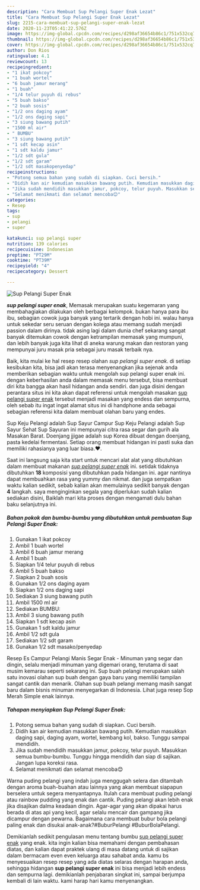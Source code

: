 ```yaml
---
description: "Cara Membuat Sup Pelangi Super Enak Lezat"
title: "Cara Membuat Sup Pelangi Super Enak Lezat"
slug: 2215-cara-membuat-sup-pelangi-super-enak-lezat
date: 2020-11-23T05:41:22.576Z
image: https://img-global.cpcdn.com/recipes/d298af36654b86c1/751x532cq70/sup-pelangi-super-enak-foto-resep-utama.jpg
thumbnail: https://img-global.cpcdn.com/recipes/d298af36654b86c1/751x532cq70/sup-pelangi-super-enak-foto-resep-utama.jpg
cover: https://img-global.cpcdn.com/recipes/d298af36654b86c1/751x532cq70/sup-pelangi-super-enak-foto-resep-utama.jpg
author: Don Rios
ratingvalue: 4.1
reviewcount: 13
recipeingredient:
- "1 ikat pokcoy"
- "1 buah wortel"
- "6 buah jamur merang"
- "1 buah"
- "1/4 telur puyuh di rebus"
- "5 buah bakso"
- "2 buah sosis"
- "1/2 ons daging ayam"
- "1/2 ons daging sapi"
- "3 siung bawang putih"
- "1500 ml air"
- " BUMBU"
- "3 siung bawang putih"
- "1 sdt kecap asin"
- "1 sdt kaldu jamur"
- "1/2 sdt gula"
- "1/2 sdt garam"
- "1/2 sdt masakopenyedap"
recipeinstructions:
- "Potong semua bahan yang sudah di siapkan. Cuci bersih."
- "Didih kan air kemudian masukkan bawang putih. Kemudian masukkan daging sapi, daging ayam, wortel, kembang kol, bakso. Tunggu sampai mendidih."
- "Jika sudah mendidih masukkan jamur, pokcoy, telur puyuh. Masukkan semua bumbu-bumbu. Tunggu hingga mendidih dan siap di sajikan. Jangan lupa koreksi rasa."
- "Selamat menikmati dan selamat mencoba😊"
categories:
- Resep
tags:
- sup
- pelangi
- super

katakunci: sup pelangi super 
nutrition: 139 calories
recipecuisine: Indonesian
preptime: "PT29M"
cooktime: "PT39M"
recipeyield: "4"
recipecategory: Dessert

---
```



![Sup Pelangi Super Enak](https://img-global.cpcdn.com/recipes/d298af36654b86c1/751x532cq70/sup-pelangi-super-enak-foto-resep-utama.jpg)

<b><i>sup pelangi super enak</i></b>, Memasak merupakan suatu kegemaran yang membahagiakan dilakukan oleh berbagai kelompok. bukan hanya para ibu ibu, sebagian cowok juga banyak yang tertarik dengan hobi ini. walau hanya untuk sekedar seru seruan dengan kolega atau memang sudah menjadi passion dalam dirinya. tidak asing lagi dalam dunia chef sekarang sangat banyak ditemukan cowok dengan ketrampilan memasak yang mumpuni, dan lebih banyak juga kita lihat di aneka warung makan dan restoran yang mempunyai juru masak pria sebagai juru masak terbaik nya.

Baik, kita mulai ke hal resep resep olahan <i>sup pelangi super enak</i>. di setiap kesibukan kita, bisa jadi akan terasa menyenangkan jika sejenak anda memberikan sebagian waktu untuk mengolah sup pelangi super enak ini. dengan keberhasilan anda dalam memasak menu tersebut, bisa membuat diri kita bangga akan hasil hidangan anda sendiri. dan juga disini dengan perantara situs ini kita akan dapat referensi untuk mengolah masakan <u>sup pelangi super enak</u> tersebut menjadi masakan yang endess dan sempurna, oleh sebab itu ingat ingat alamat situs ini di handphone anda sebagai sebagian referensi kita dalam membuat olahan baru yang endes.

Sup Keju Pelangi adalah Sup Sayur Campur Sup Keju Pelangi adalah Sup Sayur Sehat Sup Sayuran ini mempunyai citra rasa segar dan gurih ala Masakan Barat. Doenjang jjigae adalah sup Korea dibuat dengan doenjang, pasta kedelai fermentasi. Setiap orang membuat hidangan ini pasti suka dan memiliki rahasianya yang luar biasa.❤.


Saat ini langsung saja kita start untuk mencari alat alat yang dibutuhkan dalam membuat makanan <u><i>sup pelangi super enak</i></u> ini. setidak tidaknya dibutuhkan <b>18</b> komposisi yang dibutuhkan pada hidangan ini. agar nantinya dapat membuahkan rasa yang yummy dan nikmat. dan juga sempatkan waktu kalian sedikit, sebab kalian akan memulainya sedikit banyak dengan <b>4</b> langkah. saya menginginkan segala yang diperlukan sudah kalian sediakan disini, Baiklah mari kita proses dengan mengamati dulu bahan baku selanjutnya ini.

<!--inarticleads1-->

##### Bahan pokok dan bumbu-bumbu yang dibutuhkan untuk pembuatan Sup Pelangi Super Enak:

1. Gunakan 1 ikat pokcoy
1. Ambil 1 buah wortel
1. Ambil 6 buah jamur merang
1. Ambil 1 buah
1. Siapkan 1/4 telur puyuh di rebus
1. Ambil 5 buah bakso
1. Siapkan 2 buah sosis
1. Gunakan 1/2 ons daging ayam
1. Siapkan 1/2 ons daging sapi
1. Sediakan 3 siung bawang putih
1. Ambil 1500 ml air
1. Sediakan  BUMBU:
1. Ambil 3 siung bawang putih
1. Siapkan 1 sdt kecap asin
1. Gunakan 1 sdt kaldu jamur
1. Ambil 1/2 sdt gula
1. Sediakan 1/2 sdt garam
1. Gunakan 1/2 sdt masako/penyedap


Resep Es Campur Pelangi Manis Segar Enak - Minuman yang segar dan dingin, selalu menjadi minuman yang digemari orang, terutama di saat musim kemarau seperti sekarang ini. Sup buah pelangi merupakan salah satu inovasi olahan sup buah dengan gaya baru yang memiliki tampilan sangat cantik dan menarik. Olahan sup buah pelangi memang masih sangat baru dalam bisnis minuman menyegarkan di Indonesia. Lihat juga resep Sop Merah Simple enak lainnya. 

<!--inarticleads2-->

##### Tahapan menyiapkan Sup Pelangi Super Enak:

1. Potong semua bahan yang sudah di siapkan. Cuci bersih.
1. Didih kan air kemudian masukkan bawang putih. Kemudian masukkan daging sapi, daging ayam, wortel, kembang kol, bakso. Tunggu sampai mendidih.
1. Jika sudah mendidih masukkan jamur, pokcoy, telur puyuh. Masukkan semua bumbu-bumbu. Tunggu hingga mendidih dan siap di sajikan. Jangan lupa koreksi rasa.
1. Selamat menikmati dan selamat mencoba😊


Warna puding pelangi yang indah juga menggugah selera dan ditambah dengan aroma buah-buahan atau lainnya yang akan membuat siapapun berselera untuk segera menyantapnya. Itulah cara membuat puding pelangi atau rainbow pudding yang enak dan cantik. Puding pelangi akan lebih enak jika disajikan dalma keadaan dingin. Agar-agar yang akan dipakai harus berada di atas api yang kecil, agar selalu mencair dan gampang jika dicampur dengan pewarna. Bagaimana cara membuat bubur bola pelangi paling enak dan disukai anak-anak?#BuburPelangi #BuburBolaPelangi. 

Demikianlah sedikit pengulasan menu tentang bumbu <u>sup pelangi super enak</u> yang enak. kita ingin kalian bisa memahami dengan pembahasan diatas, dan kalian dapat praktek ulang di masa datang untuk di sajikan dalam bermacam even even keluarga atau sahabat anda. kamu bs menyesuaikan resep resep yang ada diatas selaras dengan harapan anda, sehingga hidangan <b>sup pelangi super enak</b> ini bisa menjadi lebih endess dan sempurna lagi. demikianlah penjabaran singkat ini, sampai berjumpa kembali di lain waktu. kami harap hari kamu menyenangkan.
